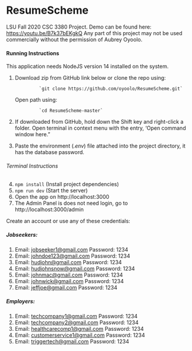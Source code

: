 # ResumeScheme
LSU Fall 2020 CSC 3380 Project.
Demo can be found here: https://youtu.be/B7k37bEKgkQ
Any part of this project may not be used commercially without the permission of Aubrey Oyoolo.

#### Running Instructions
This application needs NodeJS version 14 installed on the system.
1. Download zip from GitHub link below or clone the repo using:
                
                `git clone https://github.com/oyoolo/ResumeScheme.git`    
        
   Open path using:
                
                `cd ResumeScheme-master`
        
2. If downloaded from GitHub, hold down the Shift key and right-click a folder. Open terminal in context menu with the entry, ‘Open command window here.” 
3. Paste the environment (*.env*) file attached into the project directory, it has the database password.

###### Terminal Instructions
4. `npm install` (Install project dependencies)
5. `npm run dev` (Start the server)
6. Open the app on http://localhost:3000
7. The Admin Panel is does not need login, go to http://localhost:3000/admin

Create an account or use any of these credentials:

##### Jobseekers:
1. Email: jobseeker1@gmail.com Password: 1234
1. Email: johndoe123@gmail.com Password: 1234
1. Email: hudjohn@gmail.com Password: 1234
1. Email: hudjohnsnow@gmail.com Password: 1234
1. Email: johnmac@gmail.com Password: 1234
1. Email: johnwick@gmail.com Password: 1234
1. Email: jeffjoe@gmail.com Password: 1234

##### Employers:
1. Email: techcompany1@gmail.com Password: 1234
1. Email: techcompany2@gmail.com Password: 1234
1. Email:  healthcarecomp1@gmail.com Password: 1234
1. Email:  customerservice1@gmail.com Password: 1234
1. Email:  triggertech@gmail.com Password: 1234
